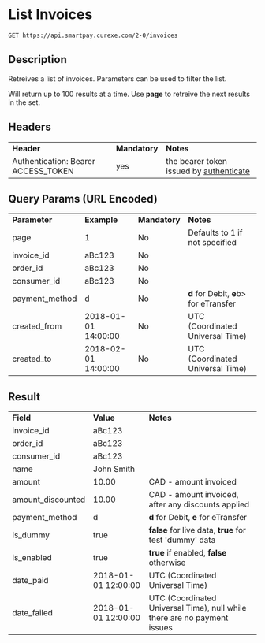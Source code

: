 # List Invoices

~~~
GET https://api.smartpay.curexe.com/2-0/invoices
~~~

## Description

Retreives a list of invoices.  Parameters can be used to filter the list. 

Will return up to 100 results at a time.  Use <b>page</b> to retreive the next results in the set.

## Headers

<table>
  <tr>
    <td><b>Header</b></td>
    <td><b>Mandatory</b></td>
    <td><b>Notes</b></td>
  </tr>
  <tr>
    <td>Authentication: Bearer ACCESS_TOKEN</td>
    <td>yes</td>
    <td>the bearer token issued by <a href="..\authenticate\authenticate.md">authenticate</a></td>
  </tr>
</table>

## Query Params (URL Encoded)

<table>
  <tr>
    <td><b>Parameter</b></td>
    <td><b>Example</b></td>
    <td><b>Mandatory</b></td>
    <td><b>Notes</b></td>
  </tr>
  <tr>
    <td>page</td>
    <td>1</td>
    <td>No</td>
    <td>Defaults to 1 if not specified</td>
  </tr>
  <tr>
    <td>invoice_id</td>
    <td>aBc123</td>
    <td>No</td>
    <td></td>
  </tr>
  <tr>
    <td>order_id</td>
    <td>aBc123</td>
    <td>No</td>
    <td></td>
  </tr>
  <tr>
    <td>consumer_id</td>
    <td>aBc123</td>
    <td>No</td>
    <td></td>
  </tr>
  <tr>
    <td>payment_method</td>
    <td>d</td>
    <td>No</td>
    <td><b>d</b> for Debit, <b>e</b>b> for eTransfer</td>
  </tr>
  <tr>
    <td>created_from</td>
    <td>2018-01-01 14:00:00</td>
    <td>No</td>
    <td>UTC (Coordinated Universal Time)</td>
  </tr>
  <tr>
    <td>created_to</td>
    <td>2018-02-01 14:00:00</td>
    <td>No</td>
    <td>UTC (Coordinated Universal Time)</td>
  </tr>
</table>

## Result

<table>
  <tr>
    <td><b>Field</b></td>
    <td><b>Value</b></td>
    <td><b>Notes</b></td>
  </tr>
  <tr>
    <td>invoice_id</td>
    <td>aBc123</td>
    <td></td>
  </tr>
  <tr>
    <td>order_id</td>
    <td>aBc123</td>
    <td></td>
  </tr>
  <tr>
    <td>consumer_id</td>
    <td>aBc123</td>
    <td></td>
  </tr>
  <tr>
    <td>name</td>
    <td>John Smith</td>
    <td></td>
  </tr>
  <tr>
    <td>amount</td>
    <td>10.00</td>
    <td>CAD - amount invoiced</td>
  </tr>
  <tr>
    <td>amount_discounted</td>
    <td>10.00</td>
    <td>CAD - amount invoiced, after any discounts applied</td>
  </tr>
  <tr>
    <td>payment_method</td>
    <td>d</td>
    <td><b>d</b> for Debit, <b>e</b> for eTransfer</td>
  </tr>
  <tr>
    <td>is_dummy</td>
    <td>true</td>
    <td><b>false</b> for live data, <b>true</b> for test 'dummy' data</td>
  </tr>
  <tr>
    <td>is_enabled</td>
    <td>true</td>
    <td><b>true</b> if enabled, <b>false</b> otherwise</td>
  </tr>
  <tr>
    <td>date_paid</td>
    <td>2018-01-01 12:00:00</td>
    <td>UTC (Coordinated Universal Time)</td>
  </tr>
  <tr>
    <td>date_failed</td>
    <td>2018-01-01 12:00:00</td>
    <td>UTC (Coordinated Universal Time), null while there are no payment issues</td>
  </tr>
</table>

